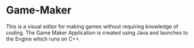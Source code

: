 # Game-Maker
This is a visual editor for making games without requiring knowledge of coding. The Game Maker Application is created using Java and launches to the Engine which runs on C++.


